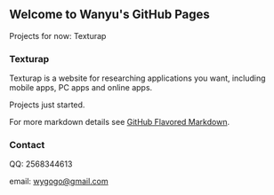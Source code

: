 ## Welcome to Wanyu's GitHub Pages

Projects for now: Texturap

### Texturap

Texturap is a website for researching applications you want, including mobile apps, PC apps and online apps.

Projects just started.

For more markdown details see [GitHub Flavored Markdown](https://guides.github.com/features/mastering-markdown/).

### Contact

QQ: 2568344613

email: wygogo@gmail.com
